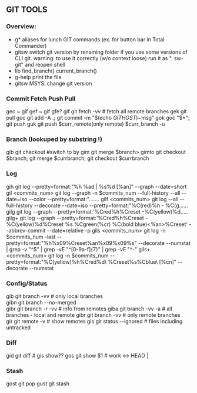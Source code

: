 ## GIT TOOLS

### Overview:
- g*			aliases for lunch GIT commands (ex. for button bar in Total Commander)
- gitsw			switch git version by renaming folder if you use some versions of CLI git.
			  warning: to use it correctly (w/o context loose) run it as ". sw-git" and reopen shell
- lib			find_branch() current_branch() 
- g-help		print the file
- gitsw			MSYS: change git version

### Commit Fetch Push Pull 
 gec			~ gif
 gef			~ gif
  gfe?
gif			git fetch -vv		# fetch all remote branches
gek			git pull
goc	<msg>		git add -A .; git commit -m "$(echo $GITHOST)-$msg"
gok	<msg>		goc "$*"; git push 
guk			git push $curr_remote(only remote) $curr_branch -u

### Branch (lookuped by substring !)
gib	<branch>	git checkout <branch>  #switch to by
gim	<branch>	git merge $branch>
gimto	<branch>	git checkout $branch; git merge $currbranch; git checkout $currbranch

### Log
gih			git log --pretty=format:"%h %ad | %s%d [%an]" --graph --date=short
gil	<commits_num>	git log --graph -n $commits_num --full-history --all --date=iso --color --pretty=format:".......
gilf	<commits_num>	git log --all --full-history --decorate --date=iso --pretty=format:"%C(red)%h - %C(g......
gilg			git log --graph --pretty=format:'%Cred%h%Creset -%C(yellow)%d.....
gilg+			git log --graph --pretty=format:'%Cred%h%Creset -%C(yellow)%d%Creset %s %Cgreen(%cr) %C(bold blue)<%an>%Creset' --abbrev-commit --date=relative -p
gils	<commits_num>	git log -n $commits_num -last --pretty=format:"%h%x09%Creset%an%x09%x09%s" --decorate --numstat | grep -v "^$"  | grep -vE "^[0-9a-f]{7}" | grep -vE "^-"
gils+	<commits_num>	git log -n $commits_num --pretty=format:"%C(yellow)%h%Cred%d\\ %Creset%s%Cblue\\ [%cn]" --decorate --numstat

### Config/Status
gib			git branch -vv  	# only local branches	
gibn          		git branch --no-merged  
gibr 	<remote>	git branch -r -vv 	# info from remotes
giba			git branch -vv -a 	# all branches - local and remote
gibr			git branch -vv		# only remote branches	
gir			git remote -v		# show remotes
gis			git status --ignored	# files including untracked

### Diff
gid			git diff		# gis show??
gos	<hash>		git show $1		# work <-> HEAD | <hash>

### Stash
gost			git pop
gust			git stash
